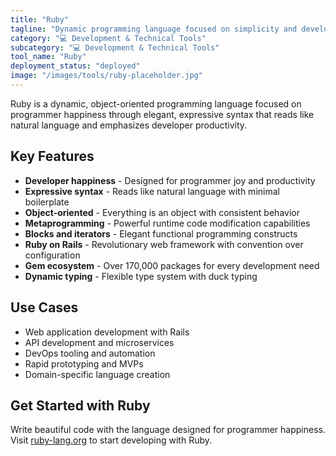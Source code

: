 ```yaml
---
title: "Ruby"
tagline: "Dynamic programming language focused on simplicity and developer happiness"
category: "💻 Development & Technical Tools"
subcategory: "💻 Development & Technical Tools"
tool_name: "Ruby"
deployment_status: "deployed"
image: "/images/tools/ruby-placeholder.jpg"
---
```

Ruby is a dynamic, object-oriented programming language focused on programmer happiness through elegant, expressive syntax that reads like natural language and emphasizes developer productivity.

## Key Features

- **Developer happiness** - Designed for programmer joy and productivity
- **Expressive syntax** - Reads like natural language with minimal boilerplate
- **Object-oriented** - Everything is an object with consistent behavior
- **Metaprogramming** - Powerful runtime code modification capabilities
- **Blocks and iterators** - Elegant functional programming constructs
- **Ruby on Rails** - Revolutionary web framework with convention over configuration
- **Gem ecosystem** - Over 170,000 packages for every development need
- **Dynamic typing** - Flexible type system with duck typing

## Use Cases

- Web application development with Rails
- API development and microservices
- DevOps tooling and automation
- Rapid prototyping and MVPs
- Domain-specific language creation

## Get Started with Ruby

Write beautiful code with the language designed for programmer happiness. Visit [ruby-lang.org](https://www.ruby-lang.org) to start developing with Ruby.